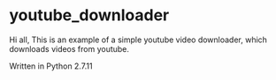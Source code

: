 # youtube_downloader

Hi all,
This is an example of a simple youtube video downloader, which downloads videos from youtube.

Written in Python 2.7.11
